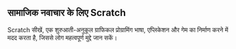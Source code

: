 ## सामाजिक नवाचार के लिए Scratch

Scratch सीखें, एक शुरुआती-अनुकूल ग्राफिकल प्रोग्रामिंग भाषा, एप्लिकेशन और गेम का निर्माण करने में मदद करता है, जिससे लोग महत्वपूर्ण मुद्दे जान सकें।